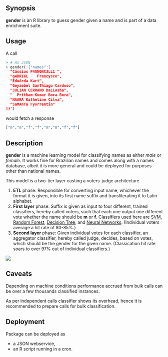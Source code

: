 ## Synopsis

__gender__ is an R library to guess gender given a name and is part of a data enrichment suite.

## Usage

A call

```python
> # As JSON
> gender('{"names":[
  "Cássius P4GN0NC3LL1 ",
  "g4BRIéL    Francysco",
  "EduArda Kart",
  "Geyzebel SanThiago Cardoso",
  "JULIAN CERRANO DaLLAsha",
  "  Pritham-Kumar Bora Bora",
  "NAARA Katheline Cilva",
  "SaMAnTa Fyorrentin"
]}')
```

would fetch a response

```python
["m","m","f","f","m","m","f","f"] 
```

## Description

__gender__ is a machine learning model for classifying names as either _male_ or _female_. It works fine for Brazilian names and comes along with a names database, albeit it is more general and could be deployed for purposes other than national names.

This model is a two-tier layer casting a voters-judge architecture. 

1. **ETL** phase: Responsible for converting input name, whichever the format it is given, into its first name suffix and transliterating it to Latin alphabet.
2. **First layer** phase: Suffix is given as input to four different, trained classifiers, hereby called voters, such that each one output one different vote whether the name should be **m** or **f**. Classifiers used here are 
[SVM](https://en.wikipedia.org/wiki/Support_vector_machine),
[Random Forest](https://en.wikipedia.org/wiki/Random_forest),
[Decision Tree](https://en.wikipedia.org/wiki/Decision_tree), and
[Neural Networks](https://en.wikipedia.org/wiki/Artificial_neural_network).
(Individual voters average a hit rate of 80-85%.)
3. **Second layer** phase: Given individual votes for each classifier, an aggregator classifier, hereby called judge, decides, based on votes, which should be the gender for the given name. (Classication hit rate soars to over 97% out of individual classifiers.)

<img src="http://s18.postimg.org/lohnlhe8p/gender.png" />

## Caveats

Depending on machine conditions performance accrued from bulk calls can be over a few thousands classified instances.

As per independent calls classifier shows its overhead, hence it is recommended to prepare calls for bulk classification.

## Deployment

Package can be deployed as 

* a JSON webservice,
* an R script running in a cron.


